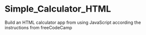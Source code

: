# Simple_Calculator_HTML
Build an HTML calculator app from using JavaScript according the instructions from freeCodeCamp
